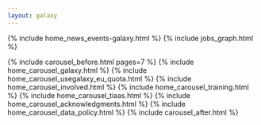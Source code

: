 ```yaml
---
layout: galaxy
---
```


{% include home_news_events-galaxy.html %}
{% include jobs_graph.html %}

{% include carousel_before.html pages=7 %}
  {% include home_carousel_galaxy.html %}
  {% include home_carousel_usegalaxy_eu_quota.html %}
  {% include home_carousel_involved.html %}
  {% include home_carousel_training.html %}
  {% include home_carousel_tiaas.html %}
  {% include home_carousel_acknowledgments.html %}
  {% include home_carousel_data_policy.html %}
{% include carousel_after.html %}
